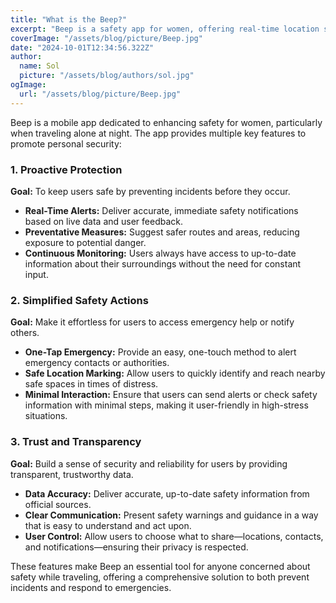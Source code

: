 ```yaml
---
title: "What is the Beep?"
excerpt: "Beep is a safety app for women, offering real-time location sharing, emergency alerts, and crime data mapping to ensure secure travel, especially at night."
coverImage: "/assets/blog/picture/Beep.jpg"
date: "2024-10-01T12:34:56.322Z"
author:
  name: Sol
  picture: "/assets/blog/authors/sol.jpg"
ogImage:
  url: "/assets/blog/picture/Beep.jpg"
---
```


Beep is a mobile app dedicated to enhancing safety for women, particularly when traveling alone at night. The app provides multiple key features to promote personal security:

### 1. Proactive Protection

**Goal:** To keep users safe by preventing incidents before they occur.

- **Real-Time Alerts:** Deliver accurate, immediate safety notifications based on live data and user feedback.
- **Preventative Measures:** Suggest safer routes and areas, reducing exposure to potential danger.
- **Continuous Monitoring:** Users always have access to up-to-date information about their surroundings without the need for constant input.

### 2. Simplified Safety Actions

**Goal:** Make it effortless for users to access emergency help or notify others.

- **One-Tap Emergency:** Provide an easy, one-touch method to alert emergency contacts or authorities.
- **Safe Location Marking:** Allow users to quickly identify and reach nearby safe spaces in times of distress.
- **Minimal Interaction:** Ensure that users can send alerts or check safety information with minimal steps, making it user-friendly in high-stress situations.

### 3. Trust and Transparency

**Goal:** Build a sense of security and reliability for users by providing transparent, trustworthy data.

- **Data Accuracy:** Deliver accurate, up-to-date safety information from official sources.
- **Clear Communication:** Present safety warnings and guidance in a way that is easy to understand and act upon.
- **User Control:** Allow users to choose what to share—locations, contacts, and notifications—ensuring their privacy is respected.

These features make Beep an essential tool for anyone concerned about safety while traveling, offering a comprehensive solution to both prevent incidents and respond to emergencies.
